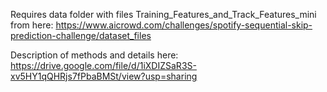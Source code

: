 Requires data folder with files Training_Features_and_Track_Features_mini from here: https://www.aicrowd.com/challenges/spotify-sequential-skip-prediction-challenge/dataset_files

Description of methods and details here: https://drive.google.com/file/d/1iXDIZSaR3S-xv5HY1qQHRjs7fPbaBMSt/view?usp=sharing

